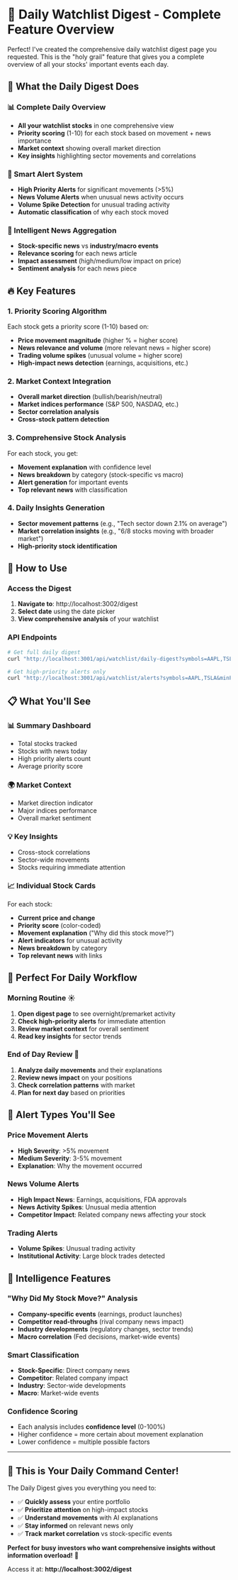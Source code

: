 # 🌟 **Daily Watchlist Digest - Complete Feature Overview**

Perfect! I've created the comprehensive daily watchlist digest page you requested. This is the "holy grail" feature that gives you a complete overview of all your stocks' important events each day.

## 🎯 **What the Daily Digest Does**

### **📊 Complete Daily Overview**
- **All your watchlist stocks** in one comprehensive view
- **Priority scoring** (1-10) for each stock based on movement + news importance
- **Market context** showing overall market direction
- **Key insights** highlighting sector movements and correlations

### **🚨 Smart Alert System**
- **High Priority Alerts** for significant movements (>5%)
- **News Volume Alerts** when unusual news activity occurs
- **Volume Spike Detection** for unusual trading activity
- **Automatic classification** of why each stock moved

### **📰 Intelligent News Aggregation**
- **Stock-specific news** vs **industry/macro events**
- **Relevance scoring** for each news article
- **Impact assessment** (high/medium/low impact on price)
- **Sentiment analysis** for each news piece

## 🔥 **Key Features**

### **1. Priority Scoring Algorithm**
Each stock gets a priority score (1-10) based on:
- **Price movement magnitude** (higher % = higher score)
- **News relevance and volume** (more relevant news = higher score)
- **Trading volume spikes** (unusual volume = higher score)
- **High-impact news detection** (earnings, acquisitions, etc.)

### **2. Market Context Integration**
- **Overall market direction** (bullish/bearish/neutral)
- **Market indices performance** (S&P 500, NASDAQ, etc.)
- **Sector correlation analysis** 
- **Cross-stock pattern detection**

### **3. Comprehensive Stock Analysis**
For each stock, you get:
- **Movement explanation** with confidence level
- **News breakdown** by category (stock-specific vs macro)
- **Alert generation** for important events
- **Top relevant news** with classification

### **4. Daily Insights Generation**
- **Sector movement patterns** (e.g., "Tech sector down 2.1% on average")
- **Market correlation insights** (e.g., "6/8 stocks moving with broader market")
- **High-priority stock identification**

## 🚀 **How to Use**

### **Access the Digest**
1. **Navigate to**: http://localhost:3002/digest
2. **Select date** using the date picker
3. **View comprehensive analysis** of your watchlist

### **API Endpoints**
```bash
# Get full daily digest
curl "http://localhost:3001/api/watchlist/daily-digest?symbols=AAPL,TSLA,GOOGL,MSFT"

# Get high-priority alerts only
curl "http://localhost:3001/api/watchlist/alerts?symbols=AAPL,TSLA&minPriority=6"
```

## 📋 **What You'll See**

### **📊 Summary Dashboard**
- Total stocks tracked
- Stocks with news today
- High priority alerts count
- Average priority score

### **🌍 Market Context**
- Market direction indicator
- Major indices performance
- Overall market sentiment

### **💡 Key Insights**
- Cross-stock correlations
- Sector-wide movements
- Stocks requiring immediate attention

### **📈 Individual Stock Cards**
For each stock:
- **Current price and change**
- **Priority score** (color-coded)
- **Movement explanation** ("Why did this stock move?")
- **Alert indicators** for unusual activity
- **News breakdown** by category
- **Top relevant news** with links

## 🎯 **Perfect For Daily Workflow**

### **Morning Routine** ☀️
1. **Open digest page** to see overnight/premarket activity
2. **Check high-priority alerts** for immediate attention
3. **Review market context** for overall sentiment
4. **Read key insights** for sector trends

### **End of Day Review** 🌙
1. **Analyze daily movements** and their explanations
2. **Review news impact** on your positions
3. **Check correlation patterns** with market
4. **Plan for next day** based on priorities

## 🚨 **Alert Types You'll See**

### **Price Movement Alerts**
- **High Severity**: >5% movement
- **Medium Severity**: 3-5% movement
- **Explanation**: Why the movement occurred

### **News Volume Alerts**
- **High Impact News**: Earnings, acquisitions, FDA approvals
- **News Activity Spikes**: Unusual media attention
- **Competitor Impact**: Related company news affecting your stock

### **Trading Alerts**
- **Volume Spikes**: Unusual trading activity
- **Institutional Activity**: Large block trades detected

## 🔮 **Intelligence Features**

### **"Why Did My Stock Move?" Analysis**
- **Company-specific events** (earnings, product launches)
- **Competitor read-throughs** (rival company news impact)
- **Industry developments** (regulatory changes, sector trends)
- **Macro correlation** (Fed decisions, market-wide events)

### **Smart Classification**
- **Stock-Specific**: Direct company news
- **Competitor**: Related company impact
- **Industry**: Sector-wide developments  
- **Macro**: Market-wide events

### **Confidence Scoring**
- Each analysis includes **confidence level** (0-100%)
- Higher confidence = more certain about movement explanation
- Lower confidence = multiple possible factors

---

## 🎉 **This is Your Daily Command Center!**

The Daily Digest gives you everything you need to:
- ✅ **Quickly assess** your entire portfolio
- ✅ **Prioritize attention** on high-impact stocks
- ✅ **Understand movements** with AI explanations
- ✅ **Stay informed** on relevant news only
- ✅ **Track market correlation** vs stock-specific events

**Perfect for busy investors who want comprehensive insights without information overload!** 🚀

Access it at: **http://localhost:3002/digest**